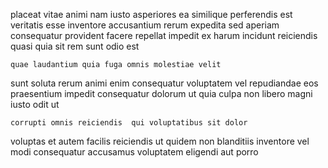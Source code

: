 <!--
title: Face to face national conglomeration
author: Meaghan
date: 2014-10-18-0036
link: 2014-10-18-0036-face-to-face-national-conglomeration
tags: [rainbows,graphics,free,PHP]
-->

placeat vitae animi nam
iusto asperiores ea similique
perferendis est veritatis esse
inventore accusantium rerum expedita sed aperiam consequatur provident facere repellat
impedit ex harum incidunt reiciendis quasi quia
sit rem sunt odio est
 	quae laudantium quia fuga omnis molestiae velit
sunt soluta rerum animi enim consequatur
voluptatem vel repudiandae eos praesentium
impedit consequatur dolorum ut
quia culpa non libero magni iusto odit ut
 	corrupti omnis reiciendis  qui voluptatibus sit dolor
voluptas et autem facilis reiciendis ut quidem non blanditiis inventore
vel modi consequatur accusamus voluptatem eligendi aut porro